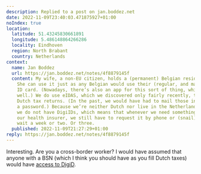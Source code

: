 ```yaml
---
description: Replied to a post on jan.boddez.net
date: 2022-11-09T23:40:03.471875927+01:00
noIndex: true
location:
  latitude: 51.43245830661891
  longitude: 5.486148864266286
  locality: Eindhoven
  region: North Brabant
  country: Netherlands
context:
  name: Jan Boddez
  url: https://jan.boddez.net/notes/4f8879145f
  content: My wife, a non-EU citizen, holds a (permanent) Belgian residence permit.
    She can use it just as any Belgian would use their (regular, and mandatory) electronic
    ID card. (Nowadays, there’s also an app for this sort of thing, which works quite
    well.) We do use eIDAS, which we discovered only fairly recently, to file our
    Dutch tax returns. (In the past, we would have had to mail those in or use basically
    a password.) Because we’re neither Dutch nor live in the Netherlands, however,
    we do not have DigiIDs, which means that whenever we need something from, e.g.,
    our health insurer, we still have to request it by phone or (snail) mail, and
    wait a week or two. Or three.
  published: 2022-11-09T21:27:29+01:00
reply: https://jan.boddez.net/notes/4f8879145f
---
```


Interesting. Are you a cross-border worker? I would have assumed that anyone with a BSN (which I think you should have as you fill Dutch taxes) would have [access to DigiD](https://www.digid.nl/en/living-abroad/).
